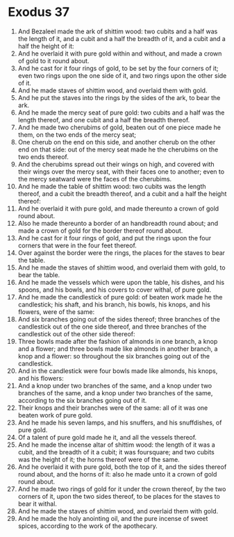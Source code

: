 ﻿# Exodus 37
1. And Bezaleel made the ark of shittim wood: two cubits and a half was the length of it, and a cubit and a half the breadth of it, and a cubit and a half the height of it: 
2. And he overlaid it with pure gold within and without, and made a crown of gold to it round about. 
3. And he cast for it four rings of gold, to be set by the four corners of it; even two rings upon the one side of it, and two rings upon the other side of it. 
4. And he made staves of shittim wood, and overlaid them with gold. 
5. And he put the staves into the rings by the sides of the ark, to bear the ark. 
6.  And he made the mercy seat of pure gold: two cubits and a half was the length thereof, and one cubit and a half the breadth thereof. 
7. And he made two cherubims of gold, beaten out of one piece made he them, on the two ends of the mercy seat; 
8. One cherub on the end on this side, and another cherub on the other end on that side: out of the mercy seat made he the cherubims on the two ends thereof. 
9. And the cherubims spread out their wings on high, and covered with their wings over the mercy seat, with their faces one to another; even to the mercy seatward were the faces of the cherubims. 
10.  And he made the table of shittim wood: two cubits was the length thereof, and a cubit the breadth thereof, and a cubit and a half the height thereof: 
11. And he overlaid it with pure gold, and made thereunto a crown of gold round about. 
12. Also he made thereunto a border of an handbreadth round about; and made a crown of gold for the border thereof round about. 
13. And he cast for it four rings of gold, and put the rings upon the four corners that were in the four feet thereof. 
14. Over against the border were the rings, the places for the staves to bear the table. 
15. And he made the staves of shittim wood, and overlaid them with gold, to bear the table. 
16. And he made the vessels which were upon the table, his dishes, and his spoons, and his bowls, and his covers to cover withal, of pure gold. 
17.  And he made the candlestick of pure gold: of beaten work made he the candlestick; his shaft, and his branch, his bowls, his knops, and his flowers, were of the same: 
18. And six branches going out of the sides thereof; three branches of the candlestick out of the one side thereof, and three branches of the candlestick out of the other side thereof: 
19. Three bowls made after the fashion of almonds in one branch, a knop and a flower; and three bowls made like almonds in another branch, a knop and a flower: so throughout the six branches going out of the candlestick. 
20. And in the candlestick were four bowls made like almonds, his knops, and his flowers: 
21. And a knop under two branches of the same, and a knop under two branches of the same, and a knop under two branches of the same, according to the six branches going out of it. 
22. Their knops and their branches were of the same: all of it was one beaten work of pure gold. 
23. And he made his seven lamps, and his snuffers, and his snuffdishes, of pure gold. 
24. Of a talent of pure gold made he it, and all the vessels thereof. 
25.  And he made the incense altar of shittim wood: the length of it was a cubit, and the breadth of it a cubit; it was foursquare; and two cubits was the height of it; the horns thereof were of the same. 
26. And he overlaid it with pure gold, both the top of it, and the sides thereof round about, and the horns of it: also he made unto it a crown of gold round about. 
27. And he made two rings of gold for it under the crown thereof, by the two corners of it, upon the two sides thereof, to be places for the staves to bear it withal. 
28. And he made the staves of shittim wood, and overlaid them with gold. 
29.  And he made the holy anointing oil, and the pure incense of sweet spices, according to the work of the apothecary. 
